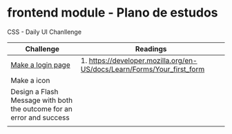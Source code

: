 # frontend module - Plano de estudos

CSS - Daily UI Chanllenge

| Challenge  | Readings |
| ------------- | ------------- |
| [Make a login page](https://codepen.io/haysacomsomder/full/WNQJaKE) | 1. https://developer.mozilla.org/en-US/docs/Learn/Forms/Your_first_form  |
| Make a icon  |  |
| Design a Flash Message with both the outcome for an error and success |  |
| |
